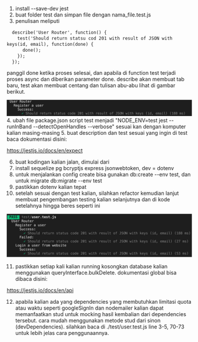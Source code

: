 1. install --save-dev jest
2. buat folder test dan simpan file dengan nama_file.test.js
3. penulisan meliputi
```
  describe('User Router', function() {
    test('Should return statsu cod 201 with result of JSON with keys(id, email), function(done) {
      done();
    });
  });
```
panggil done ketika proses selesai, dan apabila di function test terjadi proses async dan diberikan parameter done. describe akan membuat tab baru, test akan membuat centang dan tulisan abu-abu lihat di gambar berikut.


![alt text](./resources/1.png)
4. ubah file package.json script test menjadi "NODE_ENV=test jest --runInBand --detectOpenHandles --verbose" sesuai kan dengan komputer kalian masing-masing
5. buat description dan test sesuai yang ingin di test baca dokumentasi disini:

https://jestjs.io/docs/en/expect

6. buat kodingan kalian jalan, dimulai dari
7. install sequelize pg bcryptjs express jsonwebtoken, dev = dotenv
8. untuk menjalankan config create bisa gunakan db:create --env test, dan untuk migrate db:migrate --env test
9. pastikkan dotenv kalian tepat
10. setelah sesuai dengan test kalian, silahkan refactor kemudian lanjut membuat pengembangan testing kalian selanjutnya dan di kode setelahnya hingga beres seperti ini

![alt text](./resources/2.png)

11. pastikkan setiap kali kalian running kosongkan database kalian menggunakan queryInterface.bulkDelete. dokumentasi global bisa dibaca disini:

https://jestjs.io/docs/en/api

12. apabila kalian ada yang dependencies yang membutuhkan limitasi quota atau waktu seperti googleSignIn dan nodemailer kalian dapat memanfaatkan stud untuk mocking hasil kembalian dari dependencies tersebut. cara mudah menggunakan metode stud dari sinon (devDependencies). silahkan baca di ./test/user.test.js line 3-5, 70-73 untuk lebih jelas cara penggunaannya.